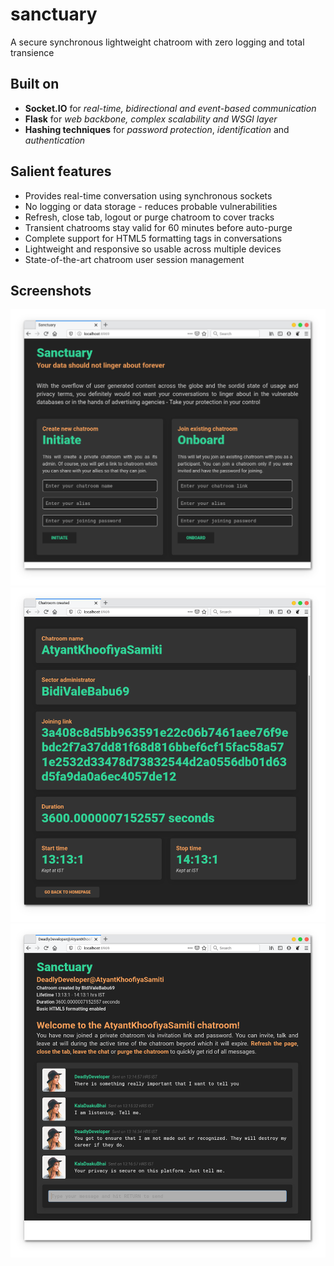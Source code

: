 # sanctuary
A secure synchronous lightweight chatroom with zero logging and total transience

## Built on
* **Socket.IO** for *real-time, bidirectional and event-based communication*
* **Flask** for *web backbone, complex scalability and WSGI layer*
* **Hashing techniques** for *password protection*, *identification* and *authentication*

## Salient features
* Provides real-time conversation using synchronous sockets
* No logging or data storage - reduces probable vulnerabilities
* Refresh, close tab, logout or purge chatroom to cover tracks
* Transient chatrooms stay valid for 60 minutes before auto-purge
* Complete support for HTML5 formatting tags in conversations
* Lightweight and responsive so usable across multiple devices
* State-of-the-art chatroom user session management

## Screenshots
![Homepage](/pictures/sanc-homepage.png)
![Making a chatroom](/pictures/sanc-makeredy.png)
![Joining a chatroom](/pictures/sanc-joinredy.png)
